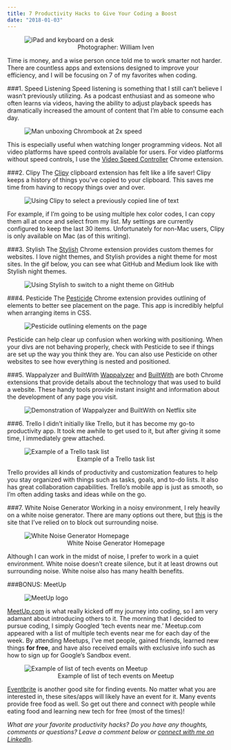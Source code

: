 ```yaml
---
title: 7 Productivity Hacks to Give Your Coding a Boost
date: "2018-01-03"
---
```


<figure>
  <img src="./header.jpeg" alt="iPad and keyboard on a desk"/>
  <figcaption style="text-align: center">Photographer: William Iven</figcaption>
</figure>

Time is money, and a wise person once told me to work smarter not harder. There are countless apps and extensions designed to improve your efficiency, and I will be focusing on 7 of my favorites when coding.

###1. Speed Listening
Speed listening is something that I still can’t believe I wasn’t previously utilizing. As a podcast enthusiast and as someone who often learns via videos, having the ability to adjust playback speeds has dramatically increased the amount of content that I’m able to consume each day.

<figure>
  <img src="./clipy.gif" alt="Man unboxing Chrombook at 2x speed"/>
</figure>

This is especially useful when watching longer programming videos. Not all video platforms have speed controls available for users. For video platforms without speed controls, I use the <a href="https://chrome.google.com/webstore/detail/video-speed-controller/nffaoalbilbmmfgbnbgppjihopabppdk?hl=en" target="_blank" ref="noopener">Video Speed Controller</a> Chrome extension.

###2. Clipy
The <a href="https://clipy-app.com/" target="_blank" rel="noopener noreferrer">Clipy</a> clipboard extension has felt like a life saver! Clipy keeps a history of things you’ve copied to your clipboard. This saves me time from having to recopy things over and over.

<figure>
  <img src="./clipy.gif" alt="Using Clipy to select a previously copied line of text"/>
</figure>

For example, if I’m going to be using multiple hex color codes, I can copy them all at once and select from my list. My settings are currently configured to keep the last 30 items. Unfortunately for non-Mac users, Clipy is only available on Mac (as of this writing).

###3. Stylish
The <a href="https://chrome.google.com/webstore/detail/stylish-custom-themes-for/fjnbnpbmkenffdnngjfgmeleoegfcffe?hl=en" target="_blank" rel="noopener noreferrer">Stylish</a> Chrome extension provides custom themes for websites. I love night themes, and Stylish provides a night theme for most sites. In the gif below, you can see what GitHub and Medium look like with Stylish night themes.

  <figure>
    <img src="./stylish.gif" alt="Using Stylish to switch to a night theme on GitHub"/>
  </figure>

  ###4. Pesticide
  The <a href="https://chrome.google.com/webstore/detail/pesticide-for-chrome/bblbgcheenepgnnajgfpiicnbbdmmooh?hl=en-US" target="_blank" rel="noopener noreferrer">Pesticide</a> Chrome extension provides outlining of elements to better see placement on the page. This app is incredibly helpful when arranging items in CSS.

  <figure>
    <img src="./pesticide.gif" alt="Pesticide outlining elements on the page"/>
  </figure>

Pesticide can help clear up confusion when working with positioning. When your divs are not behaving properly, check with Pesticide to see if things are set up the way you think they are. You can also use Pesticide on other websites to see how everything is nested and positioned.

###5. Wappalyzer and BuiltWith
<a href="https://chrome.google.com/webstore/detail/wappalyzer/gppongmhjkpfnbhagpmjfkannfbllamg?hl=en" target="_blank" rel="noopener noreferrer">Wappalyzer</a> and <a href="https://chrome.google.com/webstore/detail/builtwith-technology-prof/dapjbgnjinbpoindlpdmhochffioedbn?hl=en" target="_blank" rel="noopener noreferrer">BuiltWith</a> are both Chrome extensions that provide details about the technology that was used to build a website. These handy tools provide instant insight and information about the development of any page you visit.

<figure>
  <img src="./wapp.gif" alt="Demonstration of Wappalyzer and BuiltWith on Netflix site"/>
</figure>

###6. Trello
I didn’t initially like Trello, but it has become my go-to productivity app. It took me awhile to get used to it, but after giving it some time, I immediately grew attached.

<figure>
  <img src="./trello.jpg" alt="Example of a Trello task list"/>
  <figcaption style="text-align: center">Example of a Trello task list</figcaption>
</figure>

Trello provides all kinds of productivity and customization features to help you stay organized with things such as tasks, goals, and to-do lists. It also has great collaboration capabilities. Trello’s mobile app is just as smooth, so I’m often adding tasks and ideas while on the go.

###7. White Noise Generator 
Working in a noisy environment, I rely heavily on a white noise generator. There are many options out there, but <a href="https://mynoise.net/NoiseMachines/whiteNoiseGenerator.php" target="_blank" rel="noopener noreferrer">this</a> is the site that I’ve relied on to block out surrounding noise.

<figure>
  <img src="./whitenoise.jpeg" alt="White Noise Generator Homepage"/>
  <figcaption style="text-align: center">White Noise Generator Homepage</figcaption>
</figure>

Although I can work in the midst of noise, I prefer to work in a quiet environment. White noise doesn’t create silence, but it at least drowns out surrounding noise. White noise also has many health benefits.

###BONUS: MeetUp
<figure>
  <img src="./meetup.jpg" alt="MeetUp logo"/>
</figure>

<a href="https://www.meetup.com/" target="_blank" rel="noopener noreferrer">MeetUp.com</a> is what really kicked off my journey into coding, so I am very adamant about introducing others to it. The morning that I decided to pursue coding, I simply Googled ‘tech events near me.’ Meetup.com appeared with a list of multiple tech events near me for each day of the week. By attending Meetups, I’ve met people, gained friends, learned new things <strong>for free</strong>, and have also received emails with exclusive info such as how to sign up for Google’s Sandbox event.

<figure>
  <img src="./events.jpg" alt="Example of list of tech events on Meetup"/>
  <figcaption style="text-align: center">Example of list of tech events on Meetup</figcaption>
</figure>

<a href="https://www.eventbrite.com/" target="_blank" rel="noopener noreferrer">Eventbrite</a> is another good site for finding events. No matter what you are interested in, these sites/apps will likely have an event for it. Many events provide free food as well. So get out there and connect with people while eating food and learning new tech for free (most of the times)!

<em>What are your favorite productivity hacks? Do you have any thoughts, comments or questions? Leave a comment below or <a href="https://www.linkedin.com/in/josephmwarren/" target="_blank" rel="noopener noreferrer">connect with me on LinkedIn</a>.</em>